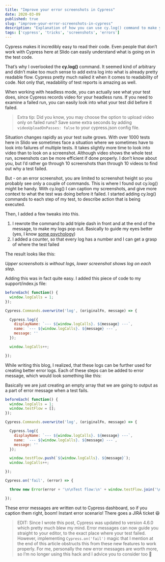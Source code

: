 ```yaml
---
title: "Improve your error screenshots in Cypress"
date: 2020-03-09
published: true
slug: "improve-your-error-screenshots-in-cypress"
description: "Explanation of how you can use cy.log() command to make your screenshots more readable and your debugging experience even faster."
tags: ['cypress', 'tricks', 'screenshots', 'errors']
---
```

Cypress makes it incredibly easy to read their code. Even people that don’t work with Cypress here at Slido can easily understand what is going on in the test code.

That’s why I overlooked the **cy.log()** command. It seemed kind of arbitrary and didn’t make too much sense to add extra log into what is already pretty readable flow. Cypress pretty much nailed it when it comes to readability of code. Not only that, readability of test reports is amazing as well.

When working with headless mode, you can actually see what your test does, since Cypress records video for your headless runs. If you need to examine a failed run, you can easily look into what your test did before it failed.
>Extra tip: Did you know, you may choose the option to upload video only on failed runs? Save some extra seconds by adding `videoUploadOnPasses: false` to your cypress.json config file.

Situation changes rapidly as your test suite grows. With over 1000 tests here in Slido we sometimes face a situation where we sometimes have to look into failures of multiple tests. It takes slightly more time to look into video than to look on a screenshot. Although video shows the whole test run, screenshots can be more efficient if done properly. I don’t know about you, but I’d rather go through 10 screenshots than through 10 videos to find out why a test failed.

But - on an error screenshot, you are limited to screenshot height so you probably see only a couple of commands. This is where I found out cy.log() might be handy. With cy.log() I can caption my screenshots, and give more context to what the test was doing before it failed. I started adding cy.log() commands to each step of my test, to describe action that is being executed.

Then, I added a few tweaks into this.

1. I rewrote the command to add triple dash in front and at the end of the message, to make my logs pop out. Basically to guide my eyes better (yes, I know [some psychology](https://medium.com/slido-dev-blog/what-psychology-taught-me-about-qa-eeecbe054cc1))
2. I added a counter, so that every log has a number and I can get a grasp of where the test failed

The result looks like this:

<v-img alt="Upper screenshots is without logs, lower screenshot shows log on each step." src="1.png"></v-img>
*Upper screenshots is without logs, lower screenshot shows log on each step.*

Adding this was in fact quite easy. I added this piece of code to my support/index.js file:

```js
beforeEach( function() {
  window.logCalls = 1;
});

Cypress.Commands.overwrite('log', (originalFn, message) => {

  Cypress.log({
    displayName: `--- ${window.logCalls}. ${message} ---`,
    name: `--- ${window.logCalls}. ${message} ---`,
    message: ''
  });

  window.logCalls++;

});
```
While writing this blog, I realized, that these logs can be further used for creating better error logs. Each of these steps can be added to error message, which would look something like this:

<v-img alt="Error report in Cypress log" src="2.png"></v-img>

Basically we are just creating an empty array that we are going to output as a part of error message when a test fails.

```js
beforeEach( function() {
  window.logCalls = 1;
  window.testFlow = [];
});

Cypress.Commands.overwrite('log', (originalFn, message) => {

  Cypress.log({
    displayName: `--- ${window.logCalls}. ${message} ---`,
    name: `--- ${window.logCalls}. ${message} ---`,
    message: ''
  });

  window.testFlow.push(`${window.logCalls}. ${message}`);
  window.logCalls++;

});

Cypress.on('fail', (error) => {

  throw new Error(error + '\n\nTest flow:\n' + window.testFlow.join('\n'));

});
```

These error messages are written out to Cypress dashboard, so if you caption them right, boom! Instant error scenario! There goes a JIRA ticket 😆

>EDIT: Since I wrote this post, Cypress was updated to version 4.6.0 which pretty much blew my mind. Error messages can now guide you straight to your editor, to the exact place where your test failed. However, implementing `Cypress.on('fail')` magic that I mention at the end of this article obstructs this from these new features to work properly. For me, personally the new error messages are worth more, so I’m no longer using this hack and I advice you to consider too 🙂
